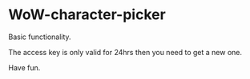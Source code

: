 # WoW-character-picker

Basic functionality.

The access key is only valid for 24hrs then you need to get a new one.

Have fun.
